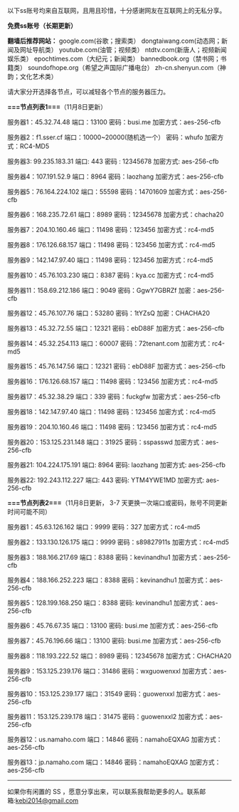 以下ss账号均来自互联网，且用且珍惜，十分感谢网友在互联网上的无私分享。

**免费ss账号（长期更新）**

**翻墙后推荐网站：** google.com(谷歌；搜索类） dongtaiwang.com(动态网；新闻及网址导航类）  youtube.com(油管；视频类）  ntdtv.com(新唐人；视频新闻娱乐类）    epochtimes.com（大纪元；新闻类）   bannedbook.org（禁书网；书籍类）   soundofhope.org（希望之声国际广播电台）
    zh-cn.shenyun.com（神韵；文化艺术类）

请大家分开选择各节点，可以减轻各个节点的服务器压力。

**===节点列表1===**（11月8日更新）

服务器1：45.32.74.48
端口：13100
密码：busi.me
加密方式：aes-256-cfb


服务器2：f1.sser.cf
端口：10000~20000(随机选一个）
密码：whufo
加密方式：RC4-MD5

服务器3:  99.235.183.31
端口:  443
密码 : 12345678
加密方式: aes-256-cfb


服务器4：107.191.52.9
端口：8964
密码：laozhang
加密方式：aes-256-cfb


服务器5：76.164.224.102
端口：55598
密码：14701609
加密方式：aes-256-cfb


服务器6：168.235.72.61
端口：8989
密码：12345678
加密方式：chacha20

服务器7：204.10.160.46
端口：11498
密码：123456
加密方式：rc4-md5

服务器8：176.126.68.157
端口：11498
密码：123456
加密方式：rc4-md5

服务器9：142.147.97.40
端口：11498
密码：123456
加密方式：rc4-md5


服务器10：45.76.103.230
端口：8387
密码：kya.cc
加密方式：rc4-md5



服务器11：158.69.212.186
端口：9049
密码：GgwY7GBRZf
加密：aes-256-cfb

服务器12：45.76.107.76
端口：53280
密码：1tYZsQ
加密：CHACHA20

服务器13：45.32.72.55 
端口：12321
密码：ebD88F
加密方式：aes-256-cfb

服务器14：45.32.254.113
端口：60007
密码：72tenant.com
加密方式：rc4-md5

服务器15：45.76.147.56
端口：12321
密码：ebD88F
加密方式：aes-256-cfb


服务器16：176.126.68.157
端口：11498 
密码：123456
加密方式：rc4-md5

服务器17：45.32.38.29
端口：339
密码：fuckgfw
加密方式：aes-256-cfb

服务器18：142.147.97.40
端口：11498
密码：123456
加密方式：rc4-md5

服务器19：204.10.160.46
端口：11498
密码：123456
加密方式：rc4-md5

服务器20：153.125.231.148
端口：31925
密码：sspasswd
加密方式：aes-256-cfb

服务器21: 104.224.175.191 
端口: 8964
密码: laozhang
加密方式: aes-256-cfb

服务器22: 192.243.112.227
端口: 443
密码: YTM4YWE1MD
加密方式: aes-256-cfb





**===节点列表2===**（11月8日更新， 3-7 天更换一次端口或密码，账号不同更新时间可能不同）

服务器1：45.63.126.162  端口：9999  密码：327   加密方式：rc4-md5

服务器2：133.130.126.175  端口：9999  密码：s89827911s   加密方式：rc4-md5

服务器3：188.166.217.69  端口：8388  密码：kevinandhu1   加密方式：aes-256-cfb

服务器4：188.166.252.223 端口：8388  密码：kevinandhu1   加密方式：aes-256-cfb

服务器5：128.199.168.250 端口：8388  密码: kevinandhu1  加密方式：aes-256-cfb

服务器6：45.76.67.35  端口：13100  密码:	busi.me 加密方式：aes-256-cfb

服务器7：45.76.196.66  端口：13100  密码:	busi.me 加密方式：aes-256-cfb

服务器8：118.193.222.52  端口：8989  密码：12345678  加密方式：CHACHA20

服务器9：153.125.239.176  端口：31486  密码：wxguowenxxl  加密方式：aes-256-cfb

服务器10：153.125.239.177  端口：31549  密码：guowenxxl  加密方式：aes-256-cfb

服务器11：153.125.239.178  端口：31475  密码：guowenxxl2  加密方式：aes-256-cfb

服务器12：us.namaho.com  端口：14846  密码：namahoEQXAG  加密方式：aes-256-cfb

服务器13：jp.namaho.com  端口：14846  密码：namahoEQXAG  加密方式：aes-256-cfb







***


如果你有闲置的 SS ，愿意分享出来，可以联系我帮助更多的人。联系邮箱:kebi2014@gmail.com



